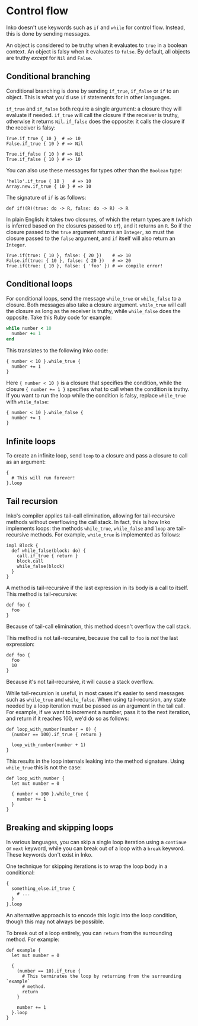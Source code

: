 # Control flow

Inko doesn't use keywords such as `if` and `while` for control flow. Instead,
this is done by sending messages.

An object is considered to be truthy when it evaluates to `true` in a boolean
context. An object is falsy when it evaluates to `false`. By default, all
objects are truthy _except_ for `Nil` and `False`.

## Conditional branching

Conditional branching is done by sending `if_true`, `if_false` or `if` to an
object. This is what you'd use `if` statements for in other languages.

`if_true` and `if_false` both require a single argument: a closure they will
evaluate if needed. `if_true` will call the closure if the receiver is truthy,
otherwise it returns `Nil`. `if_false` does the opposite: it calls the closure
if the receiver is falsy:

```inko
True.if_true { 10 }  # => 10
False.if_true { 10 } # => Nil

True.if_false { 10 } # => Nil
True.if_false { 10 } # => 10
```

You can also use these messages for types other than the `Boolean` type:

```inko
'hello'.if_true { 10 }   # => 10
Array.new.if_true { 10 } # => 10
```

The signature of `if` is as follows:

```inko
def if!(R)(true: do -> R, false: do -> R) -> R
```

In plain English: it takes two closures, of which the return types are `R`
(which is inferred based on the closures passed to `if`), and it returns an `R`.
So if the closure passed to the `true` argument returns an `Integer`, so must
the closure passed to the `false` argument, and `if` itself will also return an
`Integer`.

```inko
True.if(true: { 10 }, false: { 20 })    # => 10
False.if(true: { 10 }, false: { 20 })   # => 20
True.if(true: { 10 }, false: { 'foo' }) # => compile error!
```

## Conditional loops

For conditional loops, send the message `while_true` or `while_false` to a
closure. Both messages also take a closure argument. `while_true` will call the
closure as long as the receiver is truthy, while `while_false` does the
opposite. Take this Ruby code for example:

```ruby
while number < 10
  number += 1
end
```

This translates to the following Inko code:

```inko
{ number < 10 }.while_true {
  number += 1
}
```

Here `{ number < 10 }` is a closure that specifies the condition, while the
closure `{ number += 1 }` specifies what to call when the condition is truthy.
If you want to run the loop while the condition is falsy, replace `while_true`
with `while_false`:

```inko
{ number < 10 }.while_false {
  number += 1
}
```

## Infinite loops

To create an infinite loop, send `loop` to a closure and pass a closure to call
as an argument:

```inko
{
  # This will run forever!
}.loop
```

## Tail recursion

Inko's compiler applies tail-call elimination, allowing for tail-recursive
methods without overflowing the call stack. In fact, this is how Inko implements
loops: the methods `while_true`, `while_false` and `loop` are tail-recursive
methods. For example, `while_true` is implemented as follows:

```inko
impl Block {
  def while_false(block: do) {
    call.if_true { return }
    block.call
    while_false(block)
  }
}
```

A method is tail-recursive if the last expression in its body is a call to
itself. This method is tail-recursive:

```inko
def foo {
  foo
}
```

Because of tail-call elimination, this method doesn't overflow the call stack.

This method is not tail-recursive, because the call to `foo` is _not_ the last
expression:

```inko
def foo {
  foo
  10
}
```

Because it's not tail-recursive, it will cause a stack overflow.

While tail-recursion is useful, in most cases it's easier to send messages such
as `while_true` and `while_false`. When using tail-recursion, any state needed
by a loop iteration must be passed as an argument in the tail call. For example,
if we want to increment a number, pass it to the next iteration, and return if
it reaches 100,  we'd do so as follows:

```inko
def loop_with_number(number = 0) {
  (number == 100).if_true { return }

  loop_with_number(number + 1)
}
```

This results in the loop internals leaking into the method signature. Using
`while_true` this is not the case:

```inko
def loop_with_number {
  let mut number = 0

  { number < 100 }.while_true {
    number += 1
  }
}
```

## Breaking and skipping loops

In various languages, you can skip a single loop iteration using a `continue` or
`next` keyword, while you can break out of a loop with a `break` keyword. These
keywords don't exist in Inko.

One technique for skipping iterations is to wrap the loop body in a conditional:

```inko
{
  something_else.if_true {
    # ...
  }
}.loop
```

An alternative approach is to encode this logic into the loop condition, though
this may not always be possible.

To break out of a loop entirely, you can `return` from the surrounding method.
For example:

```inko
def example {
  let mut number = 0

  {
    (number == 10).if_true {
      # This terminates the loop by returning from the surrounding `example`
      # method.
      return
    }

    number += 1
  }.loop
}
```
